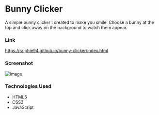 # Bunny Clicker
A simple bunny clicker I created to make you smile. Choose a bunny at the top and click away on the background to watch them appear.

### Link
https://ralphie94.github.io/bunny-clicker/index.html

### Screenshot
![image](https://user-images.githubusercontent.com/46550126/90323447-67162300-df16-11ea-9c6a-3683867a66cf.png)

### Technologies Used
- HTML5
- CSS3
- JavaScript
